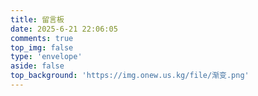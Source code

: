 ```yaml
---
title: 留言板
date: 2025-6-21 22:06:05
comments: true
top_img: false
type: 'envelope'
aside: false
top_background: 'https://img.onew.us.kg/file/渐变.png'
---
```

